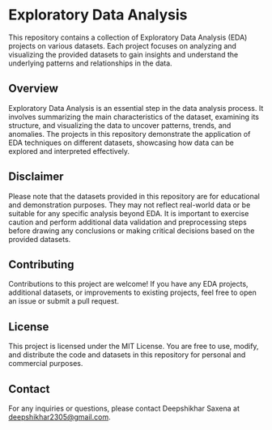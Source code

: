 # Exploratory Data Analysis
This repository contains a collection of Exploratory Data Analysis (EDA) projects on various datasets. Each project focuses on analyzing and visualizing the provided datasets to gain insights and understand the underlying patterns and relationships in the data.

## Overview
Exploratory Data Analysis is an essential step in the data analysis process. It involves summarizing the main characteristics of the dataset, examining its structure, and visualizing the data to uncover patterns, trends, and anomalies. The projects in this repository demonstrate the application of EDA techniques on different datasets, showcasing how data can be explored and interpreted effectively.

## Disclaimer
Please note that the datasets provided in this repository are for educational and demonstration purposes. They may not reflect real-world data or be suitable for any specific analysis beyond EDA. It is important to exercise caution and perform additional data validation and preprocessing steps before drawing any conclusions or making critical decisions based on the provided datasets.

## Contributing
Contributions to this project are welcome! If you have any EDA projects, additional datasets, or improvements to existing projects, feel free to open an issue or submit a pull request.

## License
This project is licensed under the MIT License. You are free to use, modify, and distribute the code and datasets in this repository for personal and commercial purposes.

## Contact
For any inquiries or questions, please contact Deepshikhar Saxena at deepshikhar2305@gmail.com.
